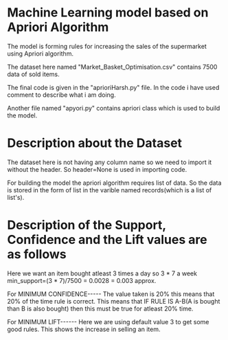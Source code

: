 # Machine Learning model based on Apriori Algorithm

The model is forming rules for increasing the sales of the supermarket using Apriori algorithm.

The dataset here named "Market_Basket_Optimisation.csv" contains 7500 data of sold items.

The final code is given in the "aprioriHarsh.py" file. In the code i have used comment to describe what i am doing.

Another file named "apyori.py" contains apriori class which is used to build the model.

# Description about the Dataset
The dataset here is not having any column name so we need to import it without the header. So header=None is used in importing code.

For building the model the apriori algorithm requires list of data. So the data is stored in the form of list in the varible named records(which is a list of list's).
# Description of the Support, Confidence and the Lift values are as follows
Here we want an item bought atleast 3 times a day so 3 * 7 a week min_support=(3 * 7)/7500 = 0.0028 = 0.003 approx.

For MINIMUM CONFIDENCE----- The value taken is 20% this means that 20% of the time rule is correct. This means that IF RULE IS A-B(A is bought than B is also bought) then this must be true for atleast 20% time.

For MINIMUM LIFT------ Here we are using default value 3 to get some good rules. This shows the increase in selling an item.
